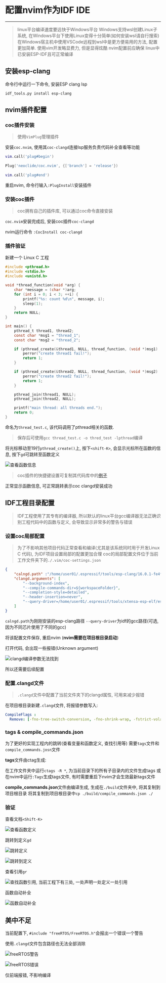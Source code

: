 # 配置nvim作为IDF IDE

----

> linux平台编译速度要远快于Windows平台
> Windows支持wsl创建Linux子系统, 在Windows平台下使用Linux变得十分简单(如何安装wsl请自行搜索)
> 在Windows宿主机中使用VSCode远程到wsl中是更方便易用的方法, 配置更加简单. 使用vim开发略显费力, 但是显得炫酷
> nvim配置前应确保 linux中已安装ESP-IDF且可正常编译

## 安装esp-clang

命令行中运行一下命令, 安装ESP clang lsp

```shell
idf_tools.py install esp-clang
```

## nvim插件配置

### coc插件安装

> 使用`VimPlug`管理插件

安装`coc.nvim`, 使用其`coc-clangd`连接lsp服务负责代码补全查看等功能

```lua
vim.call('plug#begin')
    
Plug('neoclide/coc.nvim', {['branch'] = 'release'})
    
vim.call('plug#end')
```

重启nvim, 命令行输入`:PlugInstall`安装插件

### 安装coc插件

> coc拥有自己的插件库, 可以通过coc命令直接安装

`coc.nvim`安装完成后, 安装coc插件`coc-clangd`

nvim运行命令 `:CocInstall coc-clangd`

### 插件验证

新建一个 Linux C 工程

```c
#include <pthread.h>
#include <stdio.h>
#include <unistd.h>

void *thread_function(void *arg) {
    char *message = (char *)arg;
    for (int i = 0; i < 3; ++i) {
        printf("%s: count %d\n", message, i);
        sleep(1);
    }
    return NULL;
}

int main() {
    pthread_t thread1, thread2;
    const char *msg1 = "thread_1";
    const char *msg2 = "thread_2";

    if (pthread_create(&thread1, NULL, thread_function, (void *)msg1) != 0) {
        perror("create thread1 fail!");
        return 1;
    }

    if (pthread_create(&thread2, NULL, thread_function, (void *)msg2) != 0) {
        perror("create thread2 fail!");
        return 1;
    }

    pthread_join(thread1, NULL);
    pthread_join(thread2, NULL);

    printf("main thread: all threads end.");
    return 0;
}
```

命名为`thread_test.c`, 该代码调用了pthread相关的函数.

>保存后可使用`gcc thread_test.c -o thred_test -lpthread`编译

将光标移动至19行`pthread_create()`上, 按下`<shift-K>`, 会显示光标所在函数的信息, 按下`gd`可跳转至函数定义

![查看函数信息](vx_images/337867554589897.png)

> coc插件的快捷键设置可复制其代码库中的[例子](https://github.com/neoclide/coc.nvim?tab=readme-ov-file#example-lua-configuration)

正常显示函数信息, 可正常跳转表示coc clangd安装成功

## IDF工程目录配置

> IDF工程使用了其专有的编译器, 所以默认的linux平台gcc编译器无法正确识别工程代码中的函数与定义, 会导致显示非常多的警告与错误

### 设置coc局部配置

> 为了不影响其他项目代码正常查看和编译(尤其是该系统同时用于开发Linux C 代码), 为IDF项目设置局部的配置更加合理
> coc的局部配置文件位于当前工作文件夹下的`./.vim/coc-settings.json`

```json
{
    "calngd.path" :"/home/user01/.espressif/tools/esp-clang/16.0.1-fe4f10a809/esp-clang/bin/clangd",
    "clangd.arguments": [
        "--background-index",
        "--compile-commands-dir=${workspaceFolder}",
        "--completion-style=detailed",
        "--header-insertion=never",
        "--query-driver=/home/user01/.espressif/tools/xtensa-esp-elf/esp-13.2.0_20230928/xtensa-esp-elf/bin/xtensa-esp32-elf-gcc"
    ]
}
```

`calngd.path`为刚刚安装的esp-clang路径
`--query-driver`为idf的gcc路径(可选, 因为不同芯片使用了不同的gcc)

将该配置文件保存, 重启nvim (**nvim需要在项目根目录启动**)

打开代码, 会出现一些报错(Unknown argument)

![clangd编译参数无法找到](vx_images/126373034898243.png)

所以还需要后续配置

### 配置.clangd文件

> `.clangd`文件中配置了当前文件夹下的clangd属性, 可用来减少报错

在项目根目录新建`.clangd`文件, 将报错参数写入:

```yaml
CompileFlags :
  Remove: [-fno-tree-switch-conversion, -fno-shrink-wrap, -fstrict-volatile-bitfields, -mlongcalls]
```

### tags & compile_commands.json

为了更好的实现工程内的跳转(查看变量和函数定义, 查找引用等)
需要`tags`文件和`compile_commands.josn`文件

**tags**文件由ctag生成:

在工作文件夹中运行`ctags -R *`, 为当前目录下的所有子目录内的文件生成tags
或在nvim中运行`:Tags`生成tags文件, 有时需要重启下nvim才会生效最新tags文件

**compile_commands.json**文件由编译生成, 生成在`./build`文件夹中, 将其复制到项目根目录
将其复制到项目根目录中`cp ./build/compile_commands.json ./`

### 验证

查看文档`<Shift-K>`

![查看函数定义](vx_images/265096820882008.png)

跳转到定义`gd`

![跳转定义](vx_images/40544025587147.png)

![跳转到定义](vx_images/221355460592628.png)

查看引用`gr`

![查找函数引用, 当前工程下有三处, 一处声明一处定义一处引用](vx_images/398736604701229.png)

函数自动补全

![函数自动补全](vx_images/586942630924868.png)

## 美中不足

当前配置下, `#include "freeRTOS/FreeRTOS.h"`会报出一个错误一个警告

使用`.clangd`文件包含路径也无法全部消除

![freeRTOS警告](vx_images/486272831412508.png)

![freeRTOS错误](vx_images/104642033545819.png)

仅前端报错, 不影响编译